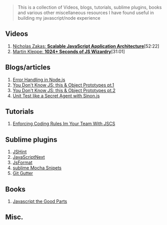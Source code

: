 > This is a collection of  Videos, blogs, tutorials, sublime plugins, books and various other miscellaneous resources I have found useful in building my javascript/node experience
> 

## Videos
1. [Nicholas Zakas: **Scalable JavaScript Application Architecture**](https://www.youtube.com/watch?v=vXjVFPosQHw)[52:22]
2. [Martin Kleppe: **1024+ Seconds of JS Wizardry**](https://www.youtube.com/watch?v=RTxtiLp1C8Y)[31:01]

## Blogs/articles
1. [Error Handling in Node.js](https://www.joyent.com/developers/node/design/errors)
2. [You Don't Know JS: this & Object Prototypes pt.1](https://github.com/getify/You-Dont-Know-JS/blob/master/this%20&%20object%20prototypes/ch1.md)
3. [You Don't Know JS: this & Object Prototypes pt.2](https://github.com/getify/You-Dont-Know-JS/blob/master/this%20&%20object%20prototypes/ch2.md)
4. [Unit Test like a Secret Agent with Sinon.js](http://www.elijahmanor.com/unit-test-like-a-secret-agent-with-sinon-js/)

## Tutorials
1. [Enforcing Coding Rules Im Your Team With JSCS](https://yannick.cr/posts/enforcing-coding-rules-in-your-team-with-jscs/post)

## Sublime plugins
1. [JSHint](https://github.com/uipoet/sublime-jshint)
2. [JavaScriptNext](https://github.com/Benvie/JavaScriptNext.tmLanguage)
3. [JsFormat](https://github.com/jdc0589/JsFormat)
4. [sublime Mocha Snipets](https://github.com/jfromaniello/sublime-mocha-snippets)
5. [Git Gutter](https://github.com/jisaacks/GitGutter)

## Books
1. [Javascript the Good Parts](http://www.amazon.com/JavaScript-Good-Parts-Douglas-Crockford/dp/0596517742)

## Misc.


